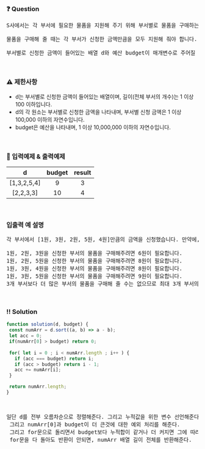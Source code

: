  ### ❓ Question

 <pre>S사에서는 각 부서에 필요한 물품을 지원해 주기 위해 부서별로 물품을 구매하는데 필요한 금액을 조사했습니다. 그러나, 전체 예산이 정해져 있기 때문에 모든 부서의 물품을 구매해 줄 수는 없습니다. 그래서 최대한 많은 부서의 물품을 구매해 줄 수 있도록 하려고 합니다.

물품을 구매해 줄 때는 각 부서가 신청한 금액만큼을 모두 지원해 줘야 합니다. 예를 들어 1,000원을 신청한 부서에는 정확히 1,000원을 지원해야 하며, 1,000원보다 적은 금액을 지원해 줄 수는 없습니다.

부서별로 신청한 금액이 들어있는 배열 d와 예산 budget이 매개변수로 주어질 때, 최대 몇 개의 부서에 물품을 지원할 수 있는지 return 하도록 solution 함수를 완성해주세요.</pre>
 
<br>

### ⚠️ 제한사항

<ul>
  <li>d는 부서별로 신청한 금액이 들어있는 배열이며, 길이(전체 부서의 개수)는 1 이상 100 이하입니다.</li>
  <li>d의 각 원소는 부서별로 신청한 금액을 나타내며, 부서별 신청 금액은 1 이상 100,000 이하의 자연수입니다.</li>
  <li>budget은 예산을 나타내며, 1 이상 10,000,000 이하의 자연수입니다.</li>
</ul>

<br>

### 🔢 입력예제 & 출력예제

|d|budget|result|
|:-:|:-:|:-:|
|[1,3,2,5,4]|9|3|
|[2,2,3,3]|10|4|

<br>

### 입출력 예 설명

<pre>각 부서에서 [1원, 3원, 2원, 5원, 4원]만큼의 금액을 신청했습니다. 만약에, 1원, 2원, 4원을 신청한 부서의 물품을 구매해주면 예산 9원에서 7원이 소비되어 2원이 남습니다. 항상 정확히 신청한 금액만큼 지원해 줘야 하므로 남은 2원으로 나머지 부서를 지원해 주지 않습니다. 위 방법 외에 3개 부서를 지원해 줄 방법들은 다음과 같습니다.

1원, 2원, 3원을 신청한 부서의 물품을 구매해주려면 6원이 필요합니다.
1원, 2원, 5원을 신청한 부서의 물품을 구매해주려면 8원이 필요합니다.
1원, 3원, 4원을 신청한 부서의 물품을 구매해주려면 8원이 필요합니다.
1원, 3원, 5원을 신청한 부서의 물품을 구매해주려면 9원이 필요합니다.
3개 부서보다 더 많은 부서의 물품을 구매해 줄 수는 없으므로 최대 3개 부서의 물품을 구매해 줄 수 있습니다.</pre>

<br>

 ### ‼️ Solution

 ```javascript
function solution(d, budget) {
  const numArr = d.sort((a, b) => a - b);
  let acc = 0;
  if(numArr[0] > budget) return 0;
  
  for( let i = 0 ; i < numArr.length ; i++ ) {
    if (acc === budget) return i;
    if (acc > budget) return i - 1;
    acc += numArr[i];
  }

  return numArr.length;
}
 ```
<br>

 <pre>일단 d를 전부 오름차순으로 정렬해준다. 그리고 누적값을 위한 변수 선언해준다.
 그리고 numArr[0]과 budget이 더 큰것에 대한 예외 처리를 해준다.
 그리고 for문으로 돌리면서 budget보다 누적합이 같거나 더 커지면 그에 따라 맞는 값을 반환하고,
 for문을 다 돌아도 반환이 안되면, numArr 배열 길이 전체를 반환해준다.</pre>
